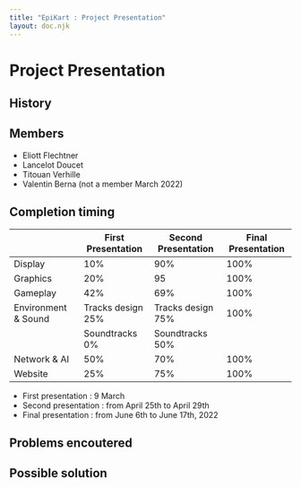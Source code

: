 ```yaml
---
title: "EpiKart : Project Presentation"
layout: doc.njk
---
```


# Project Presentation

## History

## Members

- Eliott Flechtner
- Lancelot Doucet
- Titouan Verhille
- Valentin Berna (not a member March 2022)

## Completion timing

|                      | First Presentation | Second Presentation | Final Presentation |
| -------------------- | ------------------ | ------------------- | ------------------ |
| Display              | 10\%               | 90\%                | 100\%              |
| Graphics             | 20\%               | 95                  | 100\%              |
| Gameplay             | 42\%               | 69\%                | 100\%              |
| Environment \& Sound | Tracks design 25\% | Tracks design 75\%  | 100\%              |
|                      | Soundtracks 0\%    | Soundtracks 50\%    |                    |
| Network \& AI        | 50\%               | 70\%                | 100\%              |
| Website              | 25\%               | 75\%                | 100\%              |

- First presentation : 9 March
- Second presentation : from April 25th to April 29th
- Final presentation : from June 6th to June 17th, 2022

## Problems encoutered

## Possible solution

